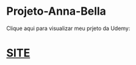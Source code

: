 # Projeto-Anna-Bella <br>
Clique aqui para visualizar meu prjeto da Udemy: <br>
# <a href=" https://github-marcos.github.io/Projeto-Anna-Bella/">SITE</a>
